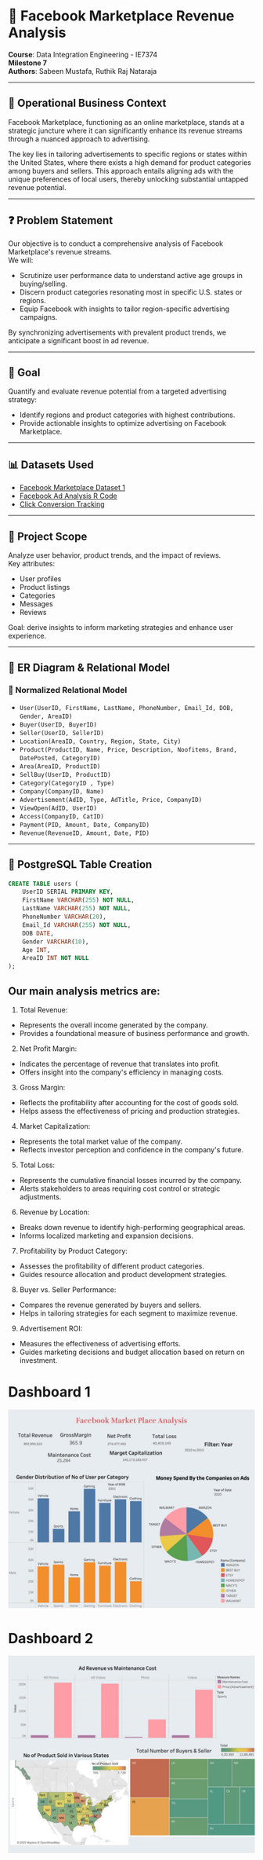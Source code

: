 # 📘 Facebook Marketplace Revenue Analysis

**Course**: Data Integration Engineering - IE7374  
**Milestone 7**  
**Authors**: Sabeen Mustafa, Ruthik Raj Nataraja  

---

## 🧠 Operational Business Context

Facebook Marketplace, functioning as an online marketplace, stands at a strategic juncture where it can significantly enhance its revenue streams through a nuanced approach to advertising.  

The key lies in tailoring advertisements to specific regions or states within the United States, where there exists a high demand for product categories among buyers and sellers. This approach entails aligning ads with the unique preferences of local users, thereby unlocking substantial untapped revenue potential.  

---

## ❓ Problem Statement

Our objective is to conduct a comprehensive analysis of Facebook Marketplace's revenue streams.  
We will:
- Scrutinize user performance data to understand active age groups in buying/selling.
- Discern product categories resonating most in specific U.S. states or regions.
- Equip Facebook with insights to tailor region-specific advertising campaigns.

By synchronizing advertisements with prevalent product trends, we anticipate a significant boost in ad revenue.

---

## 🎯 Goal

Quantify and evaluate revenue potential from a targeted advertising strategy:
- Identify regions and product categories with highest contributions.
- Provide actionable insights to optimize advertising on Facebook Marketplace.

---

## 📊 Datasets Used

- [Facebook Marketplace Dataset 1](https://www.kaggle.com/datasets/sheenabatra/facebook-data)  
- [Facebook Ad Analysis R Code](https://www.kaggle.com/code/chrisbow/an-introduction-to-facebook-ad-analysis-using-r/input)  
- [Click Conversion Tracking](https://www.kaggle.com/datasets/loveall/clicks-conversion-tracking)  

---

## 🧩 Project Scope

Analyze user behavior, product trends, and the impact of reviews.  
Key attributes:
- User profiles
- Product listings
- Categories
- Messages
- Reviews

Goal: derive insights to inform marketing strategies and enhance user experience.

---

## 🧱 ER Diagram & Relational Model

### 🔄 Normalized Relational Model

- `User(UserID, FirstName, LastName, PhoneNumber, Email_Id, DOB, Gender, AreaID)`
- `Buyer(UserID, BuyerID)`
- `Seller(UserID, SellerID)`
- `Location(AreaID, Country, Region, State, City)`
- `Product(ProductID, Name, Price, Description, Noofitems, Brand, DatePosted, CategoryID)`
- `Area(AreaID, ProductID)`
- `SellBuy(UserID, ProductID)`
- `Category(CategoryID , Type)`
- `Company(CompanyID, Name)`
- `Advertisement(AdID, Type, AdTitle, Price, CompanyID)`
- `ViewOpen(AdID, UserID)`
- `Access(CompanyID, CatID)`
- `Payment(PID, Amount, Date, CompanyID)`
- `Revenue(RevenueID, Amount, Date, PID)`

---

## 🧰 PostgreSQL Table Creation

```sql
CREATE TABLE users (
    UserID SERIAL PRIMARY KEY,
    FirstName VARCHAR(255) NOT NULL,
    LastName VARCHAR(255) NOT NULL,
    PhoneNumber VARCHAR(20),
    Email_Id VARCHAR(255) NOT NULL,
    DOB DATE,
    Gender VARCHAR(10),
    Age INT,
    AreaID INT NOT NULL
);
```


## Our main analysis metrics are:
1. Total Revenue:
- Represents the overall income generated by the company.
- Provides a foundational measure of business performance and growth.
2. Net Profit Margin:
- Indicates the percentage of revenue that translates into profit.
- Offers insight into the company's efficiency in managing costs.
3. Gross Margin:
- Reflects the profitability after accounting for the cost of goods sold.
- Helps assess the effectiveness of pricing and production strategies.
4. Market Capitalization:
- Represents the total market value of the company.
- Reflects investor perception and confidence in the company's future.
5. Total Loss:
- Represents the cumulative financial losses incurred by the company.
- Alerts stakeholders to areas requiring cost control or strategic adjustments.
6. Revenue by Location:
- Breaks down revenue to identify high-performing geographical areas.
- Informs localized marketing and expansion decisions.
7. Profitability by Product Category:
- Assesses the profitability of different product categories.
- Guides resource allocation and product development strategies.
8. Buyer vs. Seller Performance:
- Compares the revenue generated by buyers and sellers.
- Helps in tailoring strategies for each segment to maximize revenue.
9. Advertisement ROI:
- Measures the effectiveness of advertising efforts.
- Guides marketing decisions and budget allocation based on return on
investment.

# Dashboard 1
<img src="./dashone.png" />

# Dashboard 2
<img src="./image.png" />
